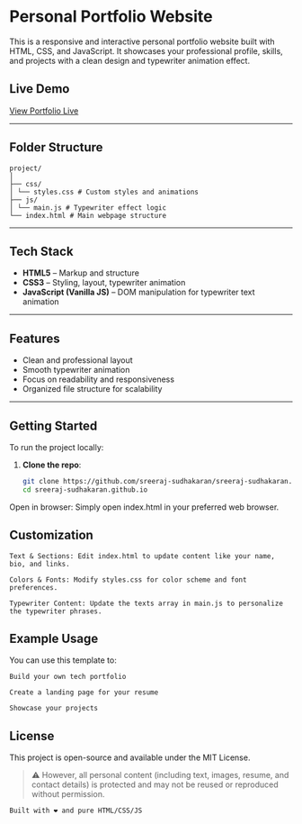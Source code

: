 # Personal Portfolio Website

This is a responsive and interactive personal portfolio website built with HTML, CSS, and JavaScript. It showcases your professional profile, skills, and projects with a clean design and typewriter animation effect.

## Live Demo

[View Portfolio Live](https://sreeraj-sudhakaran.github.io/?utm_source=readme)  


---

## Folder Structure

    project/ 
    │ 
    ├── css/ 
    │ └── styles.css # Custom styles and animations 
    ├── js/ 
    │ └── main.js # Typewriter effect logic 
    └── index.html # Main webpage structure


---

## Tech Stack

- **HTML5** – Markup and structure
- **CSS3** – Styling, layout, typewriter animation
- **JavaScript (Vanilla JS)** – DOM manipulation for typewriter text animation

---

## Features

- Clean and professional layout
- Smooth typewriter animation
- Focus on readability and responsiveness
- Organized file structure for scalability

---

## Getting Started

To run the project locally:

1. **Clone the repo**:
   ```bash
   git clone https://github.com/sreeraj-sudhakaran/sreeraj-sudhakaran.github.io.git
   cd sreeraj-sudhakaran.github.io

Open in browser: Simply open index.html in your preferred web browser.

## Customization

    Text & Sections: Edit index.html to update content like your name, bio, and links.

    Colors & Fonts: Modify styles.css for color scheme and font preferences.

    Typewriter Content: Update the texts array in main.js to personalize the typewriter phrases.

## Example Usage

You can use this template to:

    Build your own tech portfolio

    Create a landing page for your resume

    Showcase your projects

## License

This project is open-source and available under the MIT License.
> ⚠️ However, all personal content (including text, images, resume, and contact details) is protected and may not be reused or reproduced without permission.


    Built with ❤️ and pure HTML/CSS/JS
